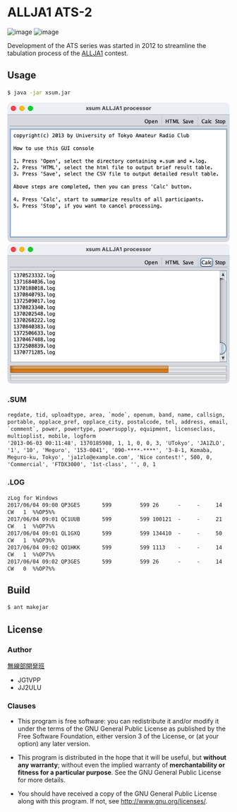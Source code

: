ALLJA1 ATS-2
====

![image](https://img.shields.io/badge/Java-JDK7-red.svg)
![image](https://img.shields.io/badge/license-GPL3-darkblue.svg)

Development of the ATS series was started in 2012 to streamline the tabulation process of the [ALLJA1](https://ja1zlo.u-tokyo.org/allja1) contest.

## Usage

```sh
$ java -jar xsum.jar
```

![OPEN](img/OPEN.png)
![BUSY](img/BUSY.png)

### .SUM

```
regdate, tid, uploadtype, area, `mode`, openum, band, name, callsign, portable, opplace_pref, opplace_city, postalcode, tel, address, email, `comment`, power, powertype, powersupply, equipment, licenseclass, multioplist, mobile, logform
'2013-06-03 00:11:48', 1370185908, 1, 1, 0, 0, 3, 'UTokyo', 'JA1ZLO', '1', '10', 'Meguro', '153-0041', '090-****-****', '3-8-1, Komaba, Meguro-ku, Tokyo', 'ja1zlo@example.com', 'Nice contest!', 500, 0, 'Commercial', 'FTDX3000', '1st-class', '', 0, 1
```

### .LOG

```
zLog for Windows 
2017/06/04 09:00 QP3GES       599         599 26      -     -     14   CW   1  %%OP5%%
2017/06/04 09:01 QC1UUB       599         599 100121  -     -     21   CW   1  %%OP7%%
2017/06/04 09:01 QL1GXQ       599         599 134410  -     -     50   CW   1  %%OP3%%
2017/06/04 09:02 QO1HKK       599         599 1113    -     -     14   CW   1  %%OP7%%
2017/06/04 09:02 QP3GES       599         599 26      -     -     14   CW   0  %%OP7%%
```

## Build

```sh
$ ant makejar
```

## License

### Author

[無線部開発班](https://pafelog.net)

- JG1VPP
- JJ2ULU

### Clauses

- This program is free software: you can redistribute it and/or modify it under the terms of the GNU General Public License as published by the Free Software Foundation, either version 3 of the License, or (at your option) any later version.

- This program is distributed in the hope that it will be useful, but **without any warranty**; without even the implied warranty of **merchantability or fitness for a particular purpose**.
See the GNU General Public License for more details.

- You should have received a copy of the GNU General Public License along with this program.
If not, see <http://www.gnu.org/licenses/>.
